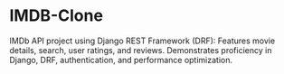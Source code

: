 # IMDB-Clone
IMDb API project using Django REST Framework (DRF): Features movie details, search, user ratings, and reviews. Demonstrates proficiency in Django, DRF, authentication, and performance optimization.
